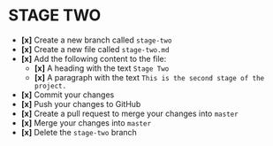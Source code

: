 # STAGE TWO 

- **[x]** Create a new branch called `stage-two`
- **[x]** Create a new file called `stage-two.md`
- **[x]** Add the following content to the file:
  - **[x]** A heading with the text `Stage Two`
  - **[x]** A paragraph with the text `This is the second stage of the project.`
- **[x]** Commit your changes
- **[x]** Push your changes to GitHub
- **[x]** Create a pull request to merge your changes into `master`
- **[x]** Merge your changes into `master`
- **[x]** Delete the `stage-two` branch
